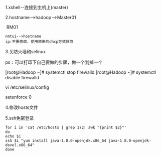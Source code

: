 1.xshell--连接到主机上(master)

2.hostname-->hadoop-->Master01

​                                              RM01

~~~shell
nmtui-->hostname
ip:不要修改，使用原来的dhcp方式获取
~~~

3.关防火墙和selinux

ps：可以打印下自己要做的步骤，做一个划掉一个

[root@Hadoop ~]# systemctl stop firewalld
[root@Hadoop ~]# systemctl disable firewalld

vi /etc/selinux/config

setenforce 0

4.修改hosts文件

5.ssh免密登录

~~~shell
for i in 'cat /etc/hosts | grep 172| awk "{print $2}"'
do
echo $i
ssh $i "yum install java-1.8.0-openjdk.x86_64 java-1.8.0-openjdk-devel.x86_64"
done
~~~

